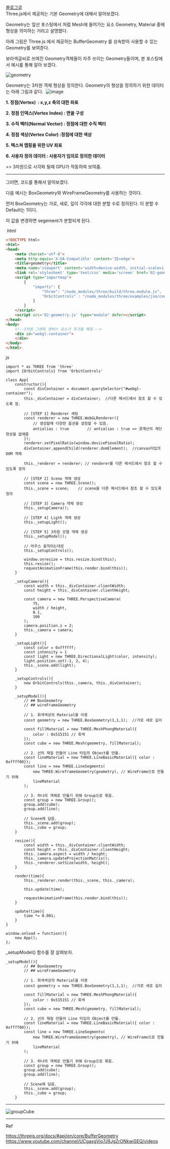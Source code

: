 <a href="https://zeroco.tistory.com/123">블로그글</a><br>
Three.js에서 제공하는 기본 Geometry에 대해서 알아보겠다. 

Geometry는 앞선 포스팅에서 처럼 Mesh에 들어가는 요소 Geometry, Material 중에 형상을 의미하는 거라고 설명했다.

아래 그림은 Three.js 에서 제공하는 BufferGeometry 를 상속받아 사용할 수 있는 Geometry를 보여준다.

보라색글씨로 쓰여진 Geometry객체들이 자주 쓰이는 Geometry들이며, 본 포스팅에서 예시를 통해 알아 보겠다. 

![geometry](https://user-images.githubusercontent.com/55049159/178503028-9815100f-dc92-4b40-9efa-449f9cbdfb56.png)


Geometry는 3차원 객체 형상을 정의한다. Geometry의 형상을 정의하기 위한 데이터는 아래 그림과 같다. 
![image](https://user-images.githubusercontent.com/55049159/178502924-4e8c9f56-b25d-4ca7-af53-60a312a38c90.png)


**1\. 정점(Vertex)  : x,y,z 축의 대한 좌표**

**2\. 정점 인덱스(Vertex Index) : 면을 구성**

**3\. 수직 벡터(Normal Vector) : 정점에 대한 수직 벡터**

**4\. 정점 색상(Vertex Color) :정점에 대한 색상**

**5\. 텍스쳐 맵핑을 위한 UV 좌표**

**6\. 사용자 정의 데이터 : 사용자가 임의로 정의한 데이터** 

\=> 3차원으로 시각화 될때 GPU가 작동하여 보여줌. 

---

그러면, 코드를 통해서 알아보겠다. 

다음 예시는 BoxGeometry와 WireFrameGeometry를 사용하는 것이다.

먼저 BoxGeometry는 가로, 세로, 깊이 각각에 대한 분할 수로 정의된다. 이 분할 수 Default는 1이다. 

이 값을 변경하면 segement가 분할되게 된다. 

 _html_ 

``` html
<!DOCTYPE html>
<html>
<head>
    <meta charset='utf-8'>
    <meta http-equiv='X-UA-Compatible' content='IE=edge'>
    <title>geometry</title>
    <meta name='viewport' content='width=device-width, initial-scale=1'>
    <link rel='stylesheet' type='text/css' media='screen' href='02-geometry.css'>
    <script type="importmap">
        {
            "imports": {
                "three": "/node_modules/three/build/three.module.js",
                "OrbitControls" : "/node_modules/three/examples/jsm/controls/OrbitControls.js"
            }
        }
    </script>
    <script src='02-geometry.js' type="module" defer></script>
</head>
<body>
    <!--3차원 그래픽 캔버스 요소가 추가될 예정.-->
    <div id="webgl-container">
    </div>
</body>
</html>
```

_js_

``` javscript
import * as THREE from 'three'
import {OrbitControls} from 'OrbitControls'

class App{
    constructor(){
        const divContainer = document.querySelector("#webgl-container");
        this._divContainer = divContainer;  //다른 메서드에서 참조 할 수 있도록 함.

        // [STEP 1] Renderer 세팅
        const renderer = new THREE.WebGLRenderer({
            // 생성할때 다양한 옵션을 설정할 수 있음. 
            antialias : true        // antialias : true => 경계선의 계단현상을 없애줌
        });
        renderer.setPixelRatio(window.devicePiexelRatio);
        divContainer.appendChild(renderer.domElement);  //canvas타입의 DOM 객체 
        
        this._renderer = renderer; // renderer를 다른 메서드에서 참조 할 수 있도록 정의

        // [STEP 2] Scene 객체 생성 
        const scene = new THREE.Scene();    
        this._scene = scene;    // scene을 다른 메서드에서 참조 할 수 있도록 정의

        // [STEP 3] Camera 객체 생성 
        this._setupCamera();

        // [STEP 4] Ligth 객체 생성 
        this._setupLight();

        // [STEP 5] 3차원 모델 객체 생성 
        this._setupModel();

        // 마우스 움직이는대로 
        this._setupControls();

        window.onresize = this.resize.bind(this);
        this.resize();
        requestAnimationFrame(this.render.bind(this));
    }
    
    _setupCamera(){
        const width = this._divContainer.clientWidth;
        const height = this._divContainer.clientHeight;
        
        const camera = new THREE.PerspectiveCamera(
            75, 
            width / height,
            0.1,
            100
        );
        camera.position.z = 2;
        this._camera = camera;
    }

    _setupLight(){
        const color = 0xffffff; 
        const intensity = 1    
        const light = new THREE.DirectionalLight(color, intensity);
        light.position.set(-1, 2, 4);
        this._scene.add(light);
    }

    _setupControls(){
        new OrbitControls(this._camera, this._divContainer);
    }

    _setupModel(){
        // ## BoxGeometry
        // ## wireFrameGeometry 

        // 1. 회색색상의 Material을 이용
        const geometry = new THREE.BoxGeometry(1,1,1);  //가로 세로 깊이 

        const fillMaterial = new THREE.MeshPhongMaterial({
            color : 0x515151 // 회색
        });
        const cube = new THREE.Mesh(geometry, fillMaterial);

        // 2. 선의 재질 만들어 Line 타입의 Object를 만듦. 
        const lineMaterial = new THREE.LineBasicMaterial({ color : 0xffff00});
        const line = new THREE.LineSegments(
            new THREE.WireframeGeometry(geometry), // WireFrame으로 만들기 위해 
            lineMaterial
        );

        // 3. 하나의 객체로 만들기 위해 Group으로 묶음. 
        const group = new THREE.Group();    
        group.add(cube);
        group.add(line);
        
        // Scene에 담음. 
        this._scene.add(group);
        this._cube = group;
    }

    resize(){
        const width = this._divContainer.clientWidth;
        const height = this._divContainer.clientHeight;
        this._camera.aspect = width / height;
        this._camera.updateProjectionMatrix();
        this._renderer.setSize(width, height);
    }

    render(time){
        this._renderer.render(this._scene, this._camera);
        
        this.update(time);

        requestAnimationFrame(this.render.bind(this));
    }

    update(time){
        time *= 0.001; 
    }
}

window.onload = function(){
    new App();
};
```

\_setupModel() 함수를 잘 살펴보자.

``` javscript
_setupModel(){
        // ## BoxGeometry
        // ## wireFrameGeometry 

        // 1. 회색색상의 Material을 이용
        const geometry = new THREE.BoxGeometry(1,1,1);  //가로 세로 깊이 

        const fillMaterial = new THREE.MeshPhongMaterial({
            color : 0x515151 // 회색
        });
        const cube = new THREE.Mesh(geometry, fillMaterial);

        // 2. 선의 재질 만들어 Line 타입의 Object를 만듦. 
        const lineMaterial = new THREE.LineBasicMaterial({ color : 0xffff00});
        const line = new THREE.LineSegments(
            new THREE.WireframeGeometry(geometry), // WireFrame으로 만들기 위해 
            lineMaterial
        );

        // 3. 하나의 객체로 만들기 위해 Group으로 묶음. 
        const group = new THREE.Group();    
        group.add(cube);
        group.add(line);
        
        // Scene에 담음. 
        this._scene.add(group);
        this._cube = group;
    }
```

---

![groupCube](https://user-images.githubusercontent.com/55049159/178503091-0487b0ae-ec4a-4af2-a5fe-2b614d90206f.gif)


---

Ref

https://threejs.org/docs/#api/en/core/BufferGeometry <br>
https://www.youtube.com/channel/UCgaxgVio7J9JgZrONkwiSEQ/videos
